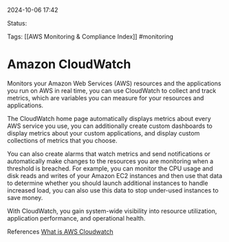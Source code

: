 2024-10-06 17:42

Status:

Tags:
[[AWS Monitoring & Compliance Index]]
#monitoring
# Amazon CloudWatch


Monitors your Amazon Web Services (AWS) resources and the applications you run on AWS in real time, you can use CloudWatch to collect and track metrics, which are variables you can measure for your resources and applications.

The CloudWatch home page automatically displays metrics about every AWS service you use, you can additionally create custom dashboards to display metrics about your custom applications, and display custom collections of metrics that you choose.

You can also create alarms that watch metrics and send notifications or automatically make changes to the resources you are monitoring when a threshold is breached. For example, you can monitor the CPU usage and disk reads and writes of your Amazon EC2 instances and then use that data to determine whether you should launch additional instances to handle increased load, you can also use this data to stop under-used instances to save money.

With CloudWatch, you gain system-wide visibility into resource utilization, application performance, and operational health.

References 
[What is AWS Cloudwatch](https://docs.aws.amazon.com/AmazonCloudWatch/latest/monitoring/WhatIsCloudWatch.html)